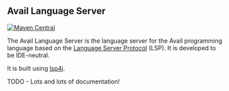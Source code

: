 Avail Language Server
--------------------------------------------------------------------------------
[![Maven Central](https://img.shields.io/badge/maven--central-v0.0.1-0f824e)](https://search.maven.org/artifact/org.availlang/)

The Avail Language Server is the language server for the Avail programming
language based on the [Language Server Protocol](https://microsoft.github.io/language-server-protocol/)
(LSP). It is developed to be IDE-neutral.

It is built using [lsp4j](https://github.com/eclipse-lsp4j/lsp4j).

TODO - Lots and lots of documentation!
